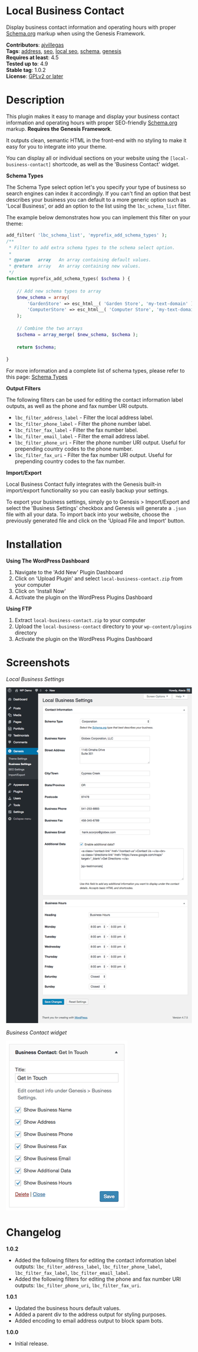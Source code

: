# Local Business Contact

Display business contact information and operating hours with proper [Schema.org](http://schema.org/) markup when using the Genesis Framework.

**Contributors**: [ajvillegas](http://profiles.wordpress.org/ajvillegas)  
**Tags**: [address](http://wordpress.org/plugins/tags/address), [seo](http://wordpress.org/plugins/tags/seo), [local seo](http://wordpress.org/plugins/tags/local-seo), [schema](http://wordpress.org/plugins/tags/schema), [genesis](http://wordpress.org/plugins/tags/genesis)  
**Requires at least**: 4.5  
**Tested up to**: 4.9  
**Stable tag**: 1.0.2  
**License**: [GPLv2 or later](http://www.gnu.org/licenses/gpl-2.0.html)

# Description

This plugin makes it easy to manage and display your business contact information and operating hours with proper SEO-friendly [Schema.org](http://schema.org/) markup. **Requires the Genesis Framework**.

It outputs clean, semantic HTML in the front-end with no styling to make it easy for you to integrate into your theme.

You can display all or individual sections on your website using the `[local-business-contact]` shortcode, as well as the 'Business Contact' widget.

**Schema Types**

The Schema Type select option let's you specify your type of business so search engines can index it accordingly. If you can't find an option that best describes your business you can default to a more generic option such as 'Local Business', or add an option to the list using the `lbc_schema_list` filter.

The example below demonstrates how you can implement this filter on your theme:

```php
add_filter( 'lbc_schema_list', 'myprefix_add_schema_types' );
/**
 * Filter to add extra schema types to the schema select option.
 *
 * @param   array   An array containing default values.
 * @return  array   An array containing new values.
 */
function myprefix_add_schema_types( $schema ) {
	
    // Add new schema types to array
    $new_schema = array(
        'GardenStore' => esc_html__( 'Garden Store', 'my-text-domain' ),
        'ComputerStore' => esc_html__( 'Computer Store', 'my-text-domain' ),
    );
	
    // Combine the two arrays
    $schema = array_merge( $new_schema, $schema );
	
    return $schema;
	
}
```

For more information and a complete list of schema types, please refer to this page: [Schema Types](http://schema.org/docs/full.html)

**Output Filters**

The following filters can be used for editing the contact information label outputs, as well as the phone and fax number URI outputs.

* `lbc_filter_address_label` - Filter the local address label.
* `lbc_filter_phone_label` - Filter the phone number label.
* `lbc_filter_fax_label` - Filter the fax number label.
* `lbc_filter_email_label` - Filter the email address label.
* `lbc_filter_phone_uri` - Filter the phone number URI output. Useful for prepending country codes to the phone number.
* `lbc_filter_fax_uri` - Filter the fax number URI output. Useful for prepending country codes to the fax number.

**Import/Export**

Local Business Contact fully integrates with the Genesis built-in import/export functionality so you can easily backup your settings.

To export your business settings, simply go to Genesis > Import/Export and select the 'Business Settings' checkbox and Genesis will generate a `.json` file with all your data. To import back into your website, choose the previously generated file and click on the 'Upload File and Import' button.

# Installation

**Using The WordPress Dashboard**

1. Navigate to the 'Add New' Plugin Dashboard
2. Click on 'Upload Plugin' and select `local-business-contact.zip` from your computer
3. Click on 'Install Now'
4. Activate the plugin on the WordPress Plugins Dashboard

**Using FTP**

1. Extract `local-business-contact.zip` to your computer
2. Upload the `local-business-contact` directory to your `wp-content/plugins` directory
3. Activate the plugin on the WordPress Plugins Dashboard

# Screenshots

*Local Business Settings*

![Local Business Settings](wp-assets/screenshot-1.png?raw=true)

*Business Contact widget*

![Business Contact widget](wp-assets/screenshot-2.png?raw=true)

# Changelog

**1.0.2**
* Added the following filters for editing the contact information label outputs: `lbc_filter_address_label`, `lbc_filter_phone_label`, `lbc_filter_fax_label`, `lbc_filter_email_label`.
* Added the following filters for editing the phone and fax number URI outputs: `lbc_filter_phone_uri`, `lbc_filter_fax_uri`.

**1.0.1**
* Updated the business hours default values.
* Added a parent div to the address output for styling purposes.
* Added encoding to email address output to block spam bots.

**1.0.0**
* Initial release.
